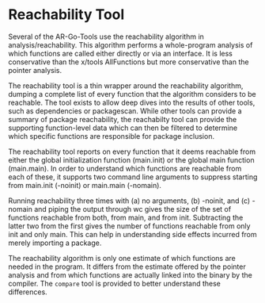 
# Reachability Tool

Several of the AR-Go-Tools use the reachability algorithm in analysis/reachability.  This algorithm performs a whole-program analysis of which functions are called either directly or via an interface.  It is less conservative than the x/tools AllFunctions but more conservative than the pointer analysis.  

The reachability tool is a thin wrapper around the reachability algorithm, dumping a complete list of every function that the algorithm considers to be reachable.  The tool exists to allow deep dives into the results of other tools, such as dependencies or packagescan.  While other tools can provide a summary of package reachability, the reachabilty tool can provide the supporting function-level data which can then be filtered to determine which specific functions are responsible for package inclusion.  

The reachability tool reports on every function that it deems reachable from either the global initialization function (main.init) or the global main function (main.main).  In order to understand which functions are reachable from each of these, it supports two command line arguments to suppress starting from main.init (-noinit) or main.main (-nomain).  

Running reachability three times with (a) no arguments, (b) -noinit, and (c) -nomain and piping the output through wc gives the size of the set of functions reachable from both, from main, and from  init.  Subtracting the latter two from the first gives the number of functions reachable from only init and only main.  This can help in understanding side effects incurred from merely importing a package.

The reachability algorithm is only one estimate of which functions are needed in the program.  It differs from the estimate offered by the pointer analysis and from which functions are actually linked into the binary by the compiler.  The `compare` tool is provided to better understand these differences.  
